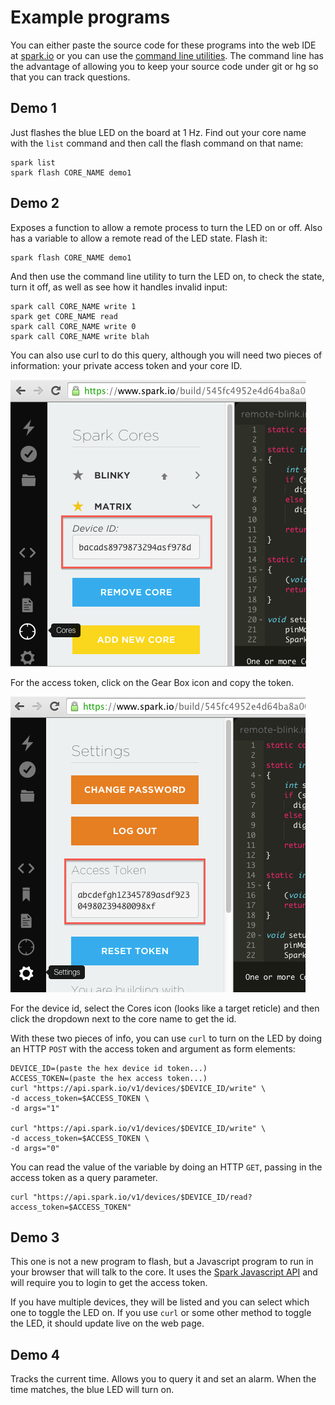 Example programs
===
You can either paste the source code for these programs into the web IDE
at [spark.io](https://spark.io/) or you can use the
[command line utilities](http://docs.spark.io/cli/).  The command line
has the advantage of allowing you to keep your source code under git or hg
so that you can track questions.


Demo 1
---
Just flashes the blue LED on the board at 1 Hz.  Find out your core name
with the `list` command and then call the flash command on that name:

    spark list
    spark flash CORE_NAME demo1


Demo 2
---
Exposes a function to allow a remote process to turn the LED on or off.
Also has a variable to allow a remote read of the LED state. Flash it:

    spark flash CORE_NAME demo1

And then use the command line utility to turn the LED on, to check
the state, turn it off, as well as see how it handles invalid input:

    spark call CORE_NAME write 1
    spark get CORE_NAME read
    spark call CORE_NAME write 0
    spark call CORE_NAME write blah

You can also use curl to do this query, although you will need two pieces
of information: your private access token and your core ID.

![Device ID](images/core-id.png)

For the access token, click on the Gear Box icon and copy the token.

![Access Token](images/access-token.png)

For the device id, select the Cores icon (looks like a target reticle)
and then click the dropdown next to the core name to get the id.

With these two pieces of info, you can use `curl` to turn on the LED by
doing an HTTP `POST` with the access token and argument as form elements:

    DEVICE_ID=(paste the hex device id token...)
    ACCESS_TOKEN=(paste the hex access token...)
    curl "https://api.spark.io/v1/devices/$DEVICE_ID/write" \
	-d access_token=$ACCESS_TOKEN \
	-d args="1"

    curl "https://api.spark.io/v1/devices/$DEVICE_ID/write" \
	-d access_token=$ACCESS_TOKEN \
	-d args="0"

You can read the value of the variable by doing an HTTP `GET`, passing
in the access token as a query parameter.

    curl "https://api.spark.io/v1/devices/$DEVICE_ID/read?access_token=$ACCESS_TOKEN"


Demo 3
---
This one is not a new program to flash, but a Javascript program to run
in your browser that will talk to the core.  It uses the
[Spark Javascript API](http://docs.spark.io/javascript/) and will require
you to login to get the access token.

If you have multiple devices, they will be listed and you can select
which one to toggle the LED on.  If you use `curl` or some other method
to toggle the LED, it should update live on the web page.


Demo 4
---
Tracks the current time.  Allows you to query it and set an alarm.
When the time matches, the blue LED will turn on.

